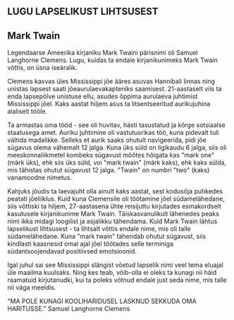## LUGU LAPSELIKUST LIHTSUSEST
## Mark Twain

Legendaarse Ameerika kirjaniku Mark Twaini pärisnimi oli Samuel Langhorne Clemens. Lugu, kuidas ta endale kirjanikunimeks Mark Twain võttis, on üsna iseäralik.

Clemens kasvas üles Mississippi jõe ääres asuvas Hannibali linnas ning unistas lapsest saati jõeaurulaevakapteniks saamisest. 21-aastaselt viis ta enda lapsepõlve unistuse ellu, asudes õppima aurulaeva juhtimist Mississippi jõel. Kaks aastat hiljem asus ta litsentseeritud aurikujuhina alaliselt tööle.

Ta armastas oma tööd - see oli huvitav, hästi tasustatud ja kõrge sotsiaalse staatusega amet. Auriku juhtimine oli vastutusrikas töö, kuna pidevalt tuli vältida madalikke. Selleks et aurik saaks ohutult navigeerida, pidi jõe sügavus olema vähemalt 12 jalga. Kuna üks süld on ligikaudu 6 jalga, siis oli meeskonnaliikmetel kombeks sügavust mõõtes hõigata kas "mark one" (märk üks), ehk siis üks süld, voi "mark twain" (märk kaks), ehk kaks sülda, mis tähistas ohutut sügavust 12 jalga. "Twain" on numbri "two" (kaks) vanamoodne nimetus.

Kahjuks jõudis ta laevajuht olla ainult kaks aastat, sest kodusõja puhkedes peatati jõeliiklus. Kuid kuna Clemensile oli töötamine jõel südamelähedane, siis võttiski ta hiljem, 27-aastasena ühte reisijuttu kirjutades esmakordselt kasutusele kirjanikunime Mark Twain. Täiskasvanulikult lähenedes peaks nimi ikka midagi loogilist ja asjalikku tähendama. Kuid Mark Twain lähtus lapselikust lihtsusest - ta lihtsalt võttis endale nime, mis oli talle südamelähedane. Kuna "mark twain" tähendab ohutut sügavust, siis kindlasti kaasnesid omal ajal jõel töötades selle terminiga südantsoojendavad positiivsed emotsioonid.

Igal juhul sai see Mississippi slängist võetud lapselik nimi veel tema eluajal üle maailma kuulsaks. Ning kes teab, võib-olla ei oleks ta kunagi nii häid raamatuid kirjutanudki, kui ta poleks võtnud endale just seda nime, mis talle nii väga meeldis.

"MA POLE KUNAGI KOOLIHARIDUSEL LASKNUD SEKKUDA OMA HARITUSSE." Samuel Langhorne Clemens
